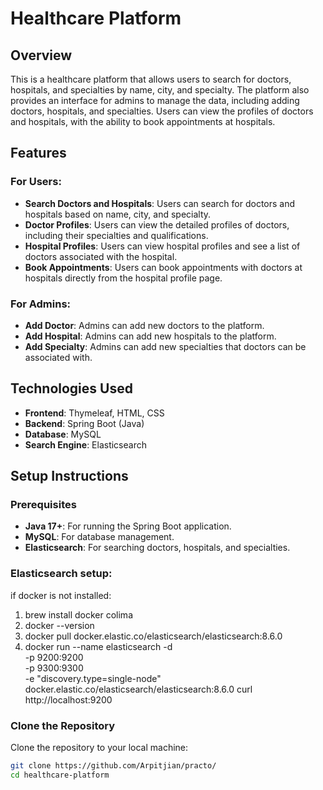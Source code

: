 # Healthcare Platform

## Overview
This is a healthcare platform that allows users to search for doctors, hospitals, and specialties by name, city, and specialty. The platform also provides an interface for admins to manage the data, including adding doctors, hospitals, and specialties. Users can view the profiles of doctors and hospitals, with the ability to book appointments at hospitals.

## Features

### For Users:
- **Search Doctors and Hospitals**: Users can search for doctors and hospitals based on name, city, and specialty.
- **Doctor Profiles**: Users can view the detailed profiles of doctors, including their specialties and qualifications.
- **Hospital Profiles**: Users can view hospital profiles and see a list of doctors associated with the hospital.
- **Book Appointments**: Users can book appointments with doctors at hospitals directly from the hospital profile page.

### For Admins:
- **Add Doctor**: Admins can add new doctors to the platform.
- **Add Hospital**: Admins can add new hospitals to the platform.
- **Add Specialty**: Admins can add new specialties that doctors can be associated with.
  
## Technologies Used
- **Frontend**: Thymeleaf, HTML, CSS
- **Backend**: Spring Boot (Java)
- **Database**: MySQL
- **Search Engine**: Elasticsearch

## Setup Instructions

### Prerequisites
- **Java 17+**: For running the Spring Boot application.
- **MySQL**: For database management.
- **Elasticsearch**: For searching doctors, hospitals, and specialties.


### Elasticsearch setup:
if docker is not installed:
  1. brew install docker colima
  2. docker --version
  3. docker pull docker.elastic.co/elasticsearch/elasticsearch:8.6.0
  4. docker run --name elasticsearch -d \
    -p 9200:9200 \
    -p 9300:9300 \
    -e "discovery.type=single-node" \
    docker.elastic.co/elasticsearch/elasticsearch:8.6.0
    curl http://localhost:9200



### Clone the Repository

Clone the repository to your local machine:
```bash
git clone https://github.com/Arpitjian/practo/
cd healthcare-platform
